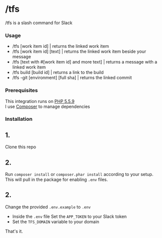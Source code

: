 # /tfs

/tfs is a slash command for Slack

### Usage
- /tfs [work item id] | returns the linked work item
- /tfs [work item id] [text] | returns the linked work item beside your message
- /tfs [text with #[work item id] and more text] | returns a message with a linked work item
- /tfs build [build id] | returns a link to the build
- /tfs -git [environment] [full sha] | returns the linked commit

### Prerequisites
This integration runs on [PHP 5.5.9](http://php.net/releases/5_5_9.php)  
I use [Composer](https://getcomposer.org/download/) to manage dependencies

### Installation
## 1.
Clone this repo
## 2.
Run `composer install` or `composer.phar install` according to your setup. This will pull in the package for enabling `.env` files.
## 2.
Change the provided `.env.example` to `.env`
- Inside the `.env` file Set the `APP_TOKEN` to your Slack token
- Set the `TFS_DOMAIN` variable to your domain

That's it.
